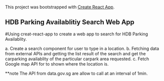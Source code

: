 This project was bootstrapped with [Create React App](https://github.com/facebook/create-react-app).

## HDB Parking Availablitiy Search Web App
#Using creat-react-app to create a web app to search for HDB Parking Availablity.

a. Create a search component for user to type in a location. 
b. Fetching data from external APIs and getting the list result of the search and get the carparking availablity of the particular carpark area requested.
c. Fetch Google map API for to shown where the location is.

**note The API from data.gov.sg are allow to call at an interval of 1min.
